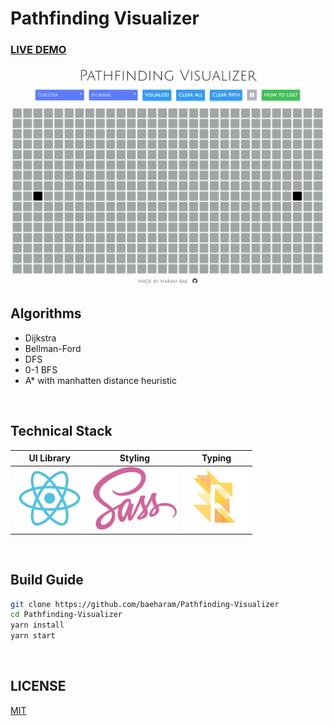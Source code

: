 # Pathfinding Visualizer

### [LIVE DEMO](https://baeharam.github.io/Pathfinding-Visualizer/)

<img src="./images/visualizer.gif">

<br>

## Algorithms

* Dijkstra
* Bellman-Ford
* DFS
* 0-1 BFS
* A* with manhatten distance heuristic

<br>

## Technical Stack

|                  UI Library                   |                   Styling                    |                    Typing                    |
| :-------------------------------------------: | :------------------------------------------: | :------------------------------------------: |
| <img src="./images/react.svg" height="100px"> | <img src="./images/sass.png" height="100px"> | <img src="./images/flow.jpg" height="100px"> |

<br>

## Build Guide

```bash
git clone https://github.com/baeharam/Pathfinding-Visualizer
cd Pathfinding-Visualizer
yarn install
yarn start
```

<br>

## LICENSE

[MIT]('./LICENSE.md')